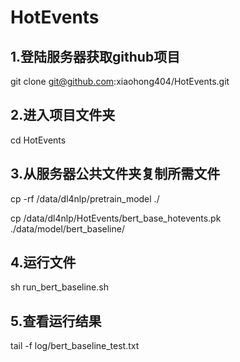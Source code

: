 # HotEvents

## 1.登陆服务器获取github项目
git clone git@github.com:xiaohong404/HotEvents.git

## 2.进入项目文件夹
cd HotEvents

## 3.从服务器公共文件夹复制所需文件
cp -rf /data/dl4nlp/pretrain_model ./

cp /data/dl4nlp/HotEvents/bert_base_hotevents.pk ./data/model/bert_baseline/

## 4.运行文件
sh run_bert_baseline.sh

## 5.查看运行结果
tail -f log/bert_baseline_test.txt

